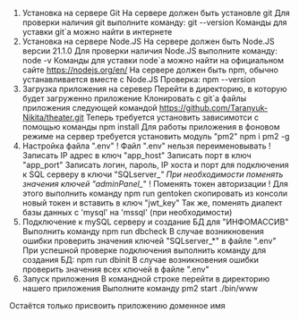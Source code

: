 1. Установка на сервере Git
	На сервере должен быть установле git
	Для проверки наличия git выполните команду:
		git --version
	Команды для уставки git`а можно найти в интернете
2. Установка на сервере Node.JS
	На сервере должен быть Node.JS версии 21.1.0
	Для проверки наличия Node.JS выполните команду:
		node -v
	Команды для уставки node`а можно найти на официальном сайте 
		https://nodejs.org/en/
	На сервере должен быть npm, обычно устанавливается вместе с Node.JS
	Проверка:
		npm --version
3. Загрузка приложения на серевер
	Перейти в директорию, в которую будет загруженно приложение
	Клонировать с git`а файлы приложения следующей командой
		https://github.com/Taranyuk-Nikita/theater.git
	Теперь требуется установить зависимотси с помощью команды
		npm install
	Для работы приложения в фоновом режиме на сервер требуется установить модуль "pm2"
		npm i pm2 -g
4. Настройка файла ".env"
      ! Файл ".env" нельзя переименовывать !
	Записать IP адрес в ключ "app_host"
	Записать порт в ключ "app_port"
	Записать логин, пароль, IP хоста и порт для подключения к SQL серверу в ключи "SQLserver_*"
	При необходимости поменять значения ключей "adminPanel_*"
      ! Поменять токен авторизации !
	Для этого выполнить команду
		npm run gentoken
	скопировать из консоли новый токен и вставить в ключ "jwt_key"
  Так же, поменять диалект базы данных с 'mysql' на 'mssql' (при необходимости)
5. Подключение к mySQL серверу и создание БД для "ИНФОМАССИВ"
	Выполнить команду
		npm run dbcheck
	В случае возникновения ошибки проверить значения ключей "SQLserver_*" в файле ".env"
	При успешной проверке подключения выполнить команду для создания БД:
		npm run dbinit
	В случае возникновения ошибки проверить значения всех ключей в файле ".env"
6. Запуск приложения
	В командной строке перейти в директорию нашего приложения
	Выполните команду
		pm2 start ./bin/www

Остаётся только присвоить приложению доменное имя
